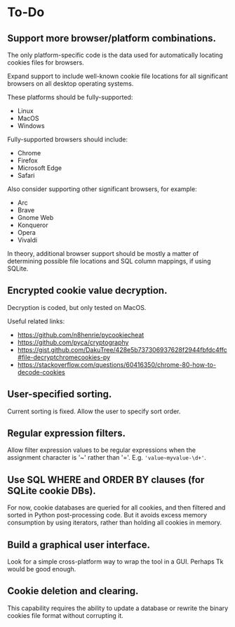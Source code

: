 # To-Do

## Support more browser/platform combinations.

The only platform-specific code is the data used for automatically locating
cookies files for browsers.

Expand support to include well-known cookie file locations for all significant
browsers on all desktop operating systems.

These platforms should be fully-supported:

- Linux
- MacOS
- Windows

Fully-supported browsers should include:

- Chrome
- Firefox
- Microsoft Edge
- Safari

Also consider supporting other significant browsers, for example:

- Arc
- Brave
- Gnome Web
- Konqueror
- Opera
- Vivaldi

In theory, additional browser support should be mostly a matter of determining
possible file locations and SQL column mappings, if using SQLite.

## Encrypted cookie value decryption.

Decryption is coded, but only tested on MacOS.

Useful related links:

* https://github.com/n8henrie/pycookiecheat
* https://github.com/pyca/cryptography
* https://gist.github.com/DakuTree/428e5b737306937628f2944fbfdc4ffc#file-decryptchromecookies-py
* https://stackoverflow.com/questions/60416350/chrome-80-how-to-decode-cookies

## User-specified sorting.

Current sorting is fixed. Allow the user to specify sort order.

## Regular expression filters.

Allow filter expression values to be regular expressions when the assignment
character is '~' rather than '='. E.g. `'value~myvalue-\d+'`.

## Use SQL WHERE and ORDER BY clauses (for SQLite cookie DBs).

For now, cookie databases are queried for all cookies, and then filtered and
sorted in Python post-processing code. But it avoids excess memory consumption
by using iterators, rather than holding all cookies in memory.

## Build a graphical user interface.

Look for a simple cross-platform way to wrap the tool in a GUI. Perhaps Tk would
be good enough.

## Cookie deletion and clearing.

This capability requires the ability to update a database or rewrite the binary
cookies file format without corrupting it.
